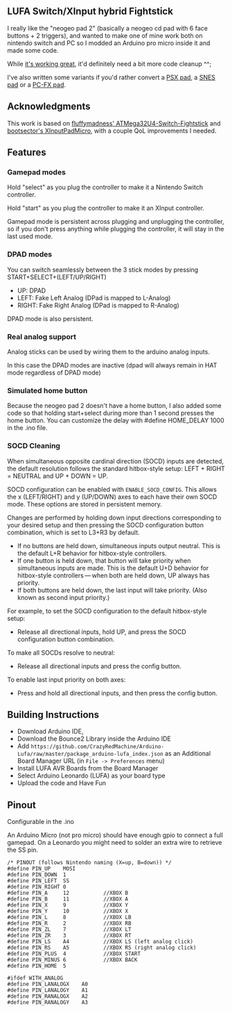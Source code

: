 ## LUFA Switch/XInput hybrid Fightstick

I really like the "neogeo pad 2" (basically a neogeo cd pad with 6 face buttons + 2 triggers), and wanted to make one of mine work both on nintendo switch and PC so I modded an Arduino pro micro inside it and made some code.

While [it's working great](https://www.instagram.com/p/B56IP1AIHOc/), it'd definitely need a bit more code cleanup ^^;

I've also written some variants if you'd rather convert a [PSX pad](https://github.com/CrazyRedMachine/LUFAHybridFightstick/tree/PSX), a [SNES pad](https://github.com/CrazyRedMachine/LUFAHybridFightstick/tree/SNES) or a [PC-FX pad](https://github.com/CrazyRedMachine/LUFAHybridFightstick/tree/PCFX).

## Acknowledgments

This work is based on [fluffymadness' ATMega32U4-Switch-Fightstick](https://github.com/fluffymadness/ATMega32U4-Switch-Fightstick)
 and [bootsector's XInputPadMicro](https://github.com/bootsector/XInputPadMicro), with a couple QoL improvements I needed.
 
## Features

### Gamepad modes

Hold "select" as you plug the controller to make it a Nintendo Switch controller.

Hold "start" as you plug the controller to make it an XInput controller.

Gamepad mode is persistent across plugging and unplugging the controller, so if you don't press anything while plugging the controller, it will stay in the last used mode. 

### DPAD modes

You can switch seamlessly between the 3 stick modes by pressing START+SELECT+(LEFT/UP/RIGHT)

- UP: DPAD 
- LEFT: Fake Left Analog (DPad is mapped to L-Analog)
- RIGHT: Fake Right Analog (DPad is mapped to R-Analog)

DPAD mode is also persistent.

### Real analog support

Analog sticks can be used by wiring them to the arduino analog inputs.

In this case the DPAD modes are inactive (dpad will always remain in HAT mode regardless of DPAD mode)

### Simulated home button

Because the neogeo pad 2 doesn't have a home button, I also added some code so that holding start+select during more than 1 second presses the home button. You can customize the delay with #define HOME_DELAY 1000 in the .ino file.

### SOCD Cleaning

When simultaneous opposite cardinal direction (SOCD) inputs are detected, the default 
resolution follows the standard hitbox-style setup: LEFT + RIGHT = NEUTRAL and UP + DOWN = UP.

SOCD configuration can be enabled with `ENABLE_SOCD_CONFIG`. This allows the x (LEFT/RIGHT) and
y (UP/DOWN) axes to each have their own SOCD mode. These options are stored in persistent memory.

Changes are performed by holding down input directions corresponding to your desired setup and 
then pressing the SOCD configuration button combination, which is set to L3+R3 by default.

- If no buttons are held down, simultaneous inputs output neutral. This is the default L+R behavior for hitbox-style controllers.
- If one button is held down, that button will take priority when simultaneous inputs are made. This is the default U+D behavior for hitbox-style controllers — when both are held down, UP always has priority.
- If both buttons are held down, the last input will take priority. (Also known as second input priority.)

For example, to set the SOCD configuration to the default hitbox-style setup:
- Release all directional inputs, hold UP, and press the SOCD configuration button combination.

To make all SOCDs resolve to neutral:
- Release all directional inputs and press the config button.

To enable last input priority on both axes:
- Press and hold all directional inputs, and then press the config button.

## Building Instructions

- Download Arduino IDE, 
- Download the Bounce2 Library inside the Arduino IDE
- Add `https://github.com/CrazyRedMachine/Arduino-Lufa/raw/master/package_arduino-lufa_index.json` as an Additional Board Manager URL (in `File -> Preferences` menu)
- Install LUFA AVR Boards from the Board Manager
- Select Arduino Leonardo (LUFA) as your board type
- Upload the code and Have Fun

## Pinout

Configurable in the .ino

An Arduino Micro (not pro micro) should have enough gpio to connect a full gamepad. On a Leonardo you might need to solder an extra wire to retrieve the SS pin.

```
/* PINOUT (follows Nintendo naming (X=up, B=down)) */
#define PIN_UP    MOSI
#define PIN_DOWN  1
#define PIN_LEFT  SS
#define PIN_RIGHT 0
#define PIN_A     12           //XBOX B
#define PIN_B     11           //XBOX A  
#define PIN_X     9            //XBOX Y
#define PIN_Y     10           //XBOX X     
#define PIN_L     8            //XBOX LB
#define PIN_R     2            //XBOX RB
#define PIN_ZL    7            //XBOX LT
#define PIN_ZR    3            //XBOX RT
#define PIN_LS    A4           //XBOX LS (left analog click)
#define PIN_RS    A5           //XBOX RS (right analog click)
#define PIN_PLUS  4            //XBOX START
#define PIN_MINUS 6            //XBOX BACK
#define PIN_HOME  5

#ifdef WITH_ANALOG
#define PIN_LANALOGX    A0
#define PIN_LANALOGY    A1
#define PIN_RANALOGX    A2
#define PIN_RANALOGY    A3
```
